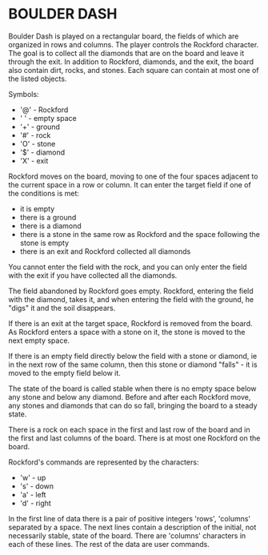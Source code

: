 # BOULDER DASH

Boulder Dash is played on a rectangular board, the fields of which are organized in rows and columns. The player controls the Rockford character. The goal is to collect all the diamonds that are on the board and leave it through the exit. In addition to Rockford, diamonds, and the exit, the board also contain dirt, rocks, and stones. Each square can contain at most one of the listed objects.

Symbols:
* '@' - Rockford
* ' ' - empty space
* '+' - ground
* '#' - rock
* 'O' - stone
* '$' - diamond
* 'X' - exit

Rockford moves on the board, moving to one of the four spaces adjacent to the current space in a row or column. It can enter the target field if one of the conditions is met:
* it is empty
* there is a ground
* there is a diamond
* there is a stone in the same row as Rockford and the space following the stone is empty
* there is an exit and Rockford collected all diamonds

You cannot enter the field with the rock, and you can only enter the field with the exit if you have collected all the diamonds.

The field abandoned by Rockford goes empty. Rockford, entering the field with the diamond, takes it, and when entering the field with the ground, he "digs" it and the soil disappears.

If there is an exit at the target space, Rockford is removed from the board. As Rockford enters a space with a stone on it, the stone is moved to the next empty space.

If there is an empty field directly below the field with a stone or diamond, ie in the next row of the same column, then this stone or diamond "falls" - it is moved to the empty field below it.

The state of the board is called stable when there is no empty space below any stone and below any diamond. Before and after each Rockford move, any stones and diamonds that can do so fall, bringing the board to a steady state.

There is a rock on each space in the first and last row of the board and in the first and last columns of the board. There is at most one Rockford on the board.

Rockford's commands are represented by the characters:
* 'w' - up
* 's' - down
* 'a' - left
* 'd' - right

In the first line of data there is a pair of positive integers 'rows', 'columns' separated by a space. The next lines contain a description of the initial, not necessarily stable, state of the board. There are 'columns' characters in each of these lines. The rest of the data are user commands.
